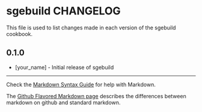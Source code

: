 sgebuild CHANGELOG
==================

This file is used to list changes made in each version of the sgebuild cookbook.

0.1.0
-----
- [your_name] - Initial release of sgebuild

- - -
Check the [Markdown Syntax Guide](http://daringfireball.net/projects/markdown/syntax) for help with Markdown.

The [Github Flavored Markdown page](http://github.github.com/github-flavored-markdown/) describes the differences between markdown on github and standard markdown.
